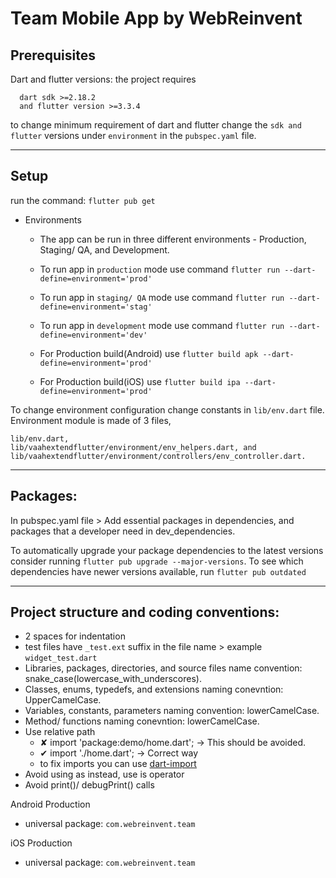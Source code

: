 # Team Mobile App by WebReinvent

## Prerequisites

Dart and flutter versions: the project requires
``` 
  dart sdk >=2.18.2
  and flutter version >=3.3.4
```

to change minimum requirement of dart and flutter change the `sdk and flutter` versions under `environment` in the `pubspec.yaml` file.
<hr />

## Setup

run the command: `flutter pub get`

- Environments

  - The app can be run in three different environments - Production, Staging/ QA, and Development.

  - To run app in `production` mode use command `flutter run --dart-define=environment='prod'`

  - To run app in `staging/ QA` mode use command `flutter run --dart-define=environment='stag'`

  - To run app in `development` mode use command `flutter run --dart-define=environment='dev'`

  - For Production build(Android) use `flutter build apk --dart-define=environment='prod'`

  - For Production build(iOS) use `flutter build ipa --dart-define=environment='prod'`

To change environment configuration change constants in `lib/env.dart` file.
Environment module is made of 3 files, 
```
lib/env.dart,
lib/vaahextendflutter/environment/env_helpers.dart, and
lib/vaahextendflutter/environment/controllers/env_controller.dart.
```
<hr />

## Packages:
In pubspec.yaml file > Add essential packages in dependencies, and packages that a developer need in dev_dependencies.

To automatically upgrade your package dependencies to the latest versions consider running `flutter pub upgrade --major-versions`. To see which dependencies have newer versions available, run `flutter pub outdated`
<hr />

## Project structure and coding conventions:
- 2 spaces for indentation
- test files have `_test.ext` suffix in the file name > example `widget_test.dart`
- Libraries, packages, directories, and source files name convention: snake_case(lowercase_with_underscores).
- Classes, enums, typedefs, and extensions naming conevntion: UpperCamelCase.
- Variables, constants, parameters naming convention: lowerCamelCase.
- Method/ functions naming conevntion: lowerCamelCase.
- Use relative path
  - ✘ import 'package:demo/home.dart'; -> This should be avoided.
  - ✔ import './home.dart'; -> Correct way
  - to fix imports you can use [dart-import](https://marketplace.visualstudio.com/items?itemName=luanpotter.dart-import)
- Avoid using as instead, use is operator
- Avoid print()/ debugPrint() calls

Android Production
- universal package: `com.webreinvent.team`

iOS Production
- universal package: `com.webreinvent.team`